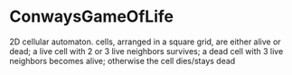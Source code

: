 # ConwaysGameOfLife
2D cellular automaton. cells, arranged in a square grid, are either alive or dead; a live cell with 2 or 3 live neighbors survives; a dead cell with 3 live neighbors becomes alive; otherwise the cell dies/stays dead
